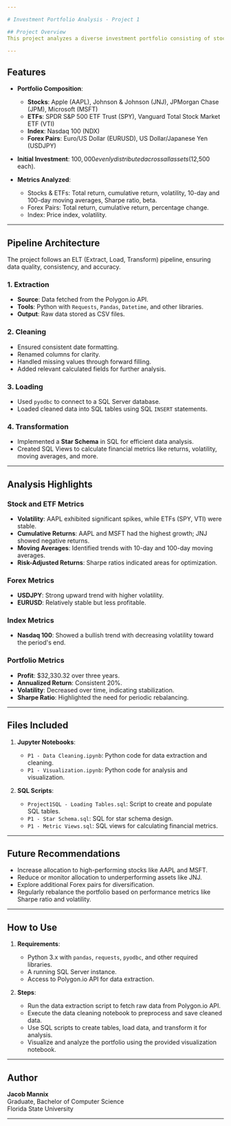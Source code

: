 ```yaml
---

# Investment Portfolio Analysis - Project 1

## Project Overview
This project analyzes a diverse investment portfolio consisting of stocks, ETFs, an index, and Forex pairs. Using a structured ELT pipeline, the project demonstrates data extraction, cleaning, transformation, loading, and analysis to evaluate the performance of the portfolio across various financial metrics.

---
```


## Features
- **Portfolio Composition**:
  - **Stocks**: Apple (AAPL), Johnson & Johnson (JNJ), JPMorgan Chase (JPM), Microsoft (MSFT)
  - **ETFs**: SPDR S&P 500 ETF Trust (SPY), Vanguard Total Stock Market ETF (VTI)
  - **Index**: Nasdaq 100 (NDX)
  - **Forex Pairs**: Euro/US Dollar (EURUSD), US Dollar/Japanese Yen (USDJPY)
  
- **Initial Investment**: $100,000 evenly distributed across all assets ($12,500 each).

- **Metrics Analyzed**:
  - Stocks & ETFs: Total return, cumulative return, volatility, 10-day and 100-day moving averages, Sharpe ratio, beta.
  - Forex Pairs: Total return, cumulative return, percentage change.
  - Index: Price index, volatility.

---

## Pipeline Architecture
The project follows an ELT (Extract, Load, Transform) pipeline, ensuring data quality, consistency, and accuracy.

### 1. **Extraction**
   - **Source**: Data fetched from the Polygon.io API.
   - **Tools**: Python with `Requests`, `Pandas`, `Datetime`, and other libraries.
   - **Output**: Raw data stored as CSV files.

### 2. **Cleaning**
   - Ensured consistent date formatting.
   - Renamed columns for clarity.
   - Handled missing values through forward filling.
   - Added relevant calculated fields for further analysis.

### 3. **Loading**
   - Used `pyodbc` to connect to a SQL Server database.
   - Loaded cleaned data into SQL tables using SQL `INSERT` statements.

### 4. **Transformation**
   - Implemented a **Star Schema** in SQL for efficient data analysis.
   - Created SQL Views to calculate financial metrics like returns, volatility, moving averages, and more.

---

## Analysis Highlights
### Stock and ETF Metrics
- **Volatility**: AAPL exhibited significant spikes, while ETFs (SPY, VTI) were stable.
- **Cumulative Returns**: AAPL and MSFT had the highest growth; JNJ showed negative returns.
- **Moving Averages**: Identified trends with 10-day and 100-day moving averages.
- **Risk-Adjusted Returns**: Sharpe ratios indicated areas for optimization.

### Forex Metrics
- **USDJPY**: Strong upward trend with higher volatility.
- **EURUSD**: Relatively stable but less profitable.

### Index Metrics
- **Nasdaq 100**: Showed a bullish trend with decreasing volatility toward the period's end.

### Portfolio Metrics
- **Profit**: $32,330.32 over three years.
- **Annualized Return**: Consistent 20%.
- **Volatility**: Decreased over time, indicating stabilization.
- **Sharpe Ratio**: Highlighted the need for periodic rebalancing.

---

## Files Included
1. **Jupyter Notebooks**:
   - `P1 - Data Cleaning.ipynb`: Python code for data extraction and cleaning.
   - `P1 - Visualization.ipynb`: Python code for analysis and visualization.
   
2. **SQL Scripts**:
   - `Project1SQL - Loading Tables.sql`: Script to create and populate SQL tables.
   - `P1 - Star Schema.sql`: SQL for star schema design.
   - `P1 - Metric Views.sql`: SQL views for calculating financial metrics.

---

## Future Recommendations
- Increase allocation to high-performing stocks like AAPL and MSFT.
- Reduce or monitor allocation to underperforming assets like JNJ.
- Explore additional Forex pairs for diversification.
- Regularly rebalance the portfolio based on performance metrics like Sharpe ratio and volatility.

---

## How to Use
1. **Requirements**:
   - Python 3.x with `pandas`, `requests`, `pyodbc`, and other required libraries.
   - A running SQL Server instance.
   - Access to Polygon.io API for data extraction.

2. **Steps**:
   - Run the data extraction script to fetch raw data from Polygon.io API.
   - Execute the data cleaning notebook to preprocess and save cleaned data.
   - Use SQL scripts to create tables, load data, and transform it for analysis.
   - Visualize and analyze the portfolio using the provided visualization notebook.

---

## Author
**Jacob Mannix**  
Graduate, Bachelor of Computer Science  
Florida State University  

---
